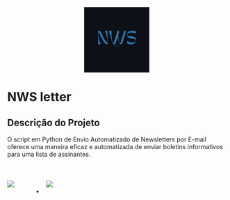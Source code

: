 <img src="./img/nws.png" width='150px' style='margin: 0 auto; display: flex' />

# NWS letter

## Descrição do Projeto
<p> O script em Python de Envio Automatizado de Newsletters por E-mail oferece uma maneira eficaz e automatizada de enviar boletins informativos para uma lista de assinantes. </p>

<div style="display: flex; align-items: center;">
  <img src='https://simpleicons.org/icons/python.svg' width='50px' style='display: flex; margin-right: 15px'>
  <h1 style='margin-right:15px'>.</h1>
  <img src="https://img.shields.io/static/v1?label=status&message=andamento&color=7159c1&style=for-the-badge">
</div>
